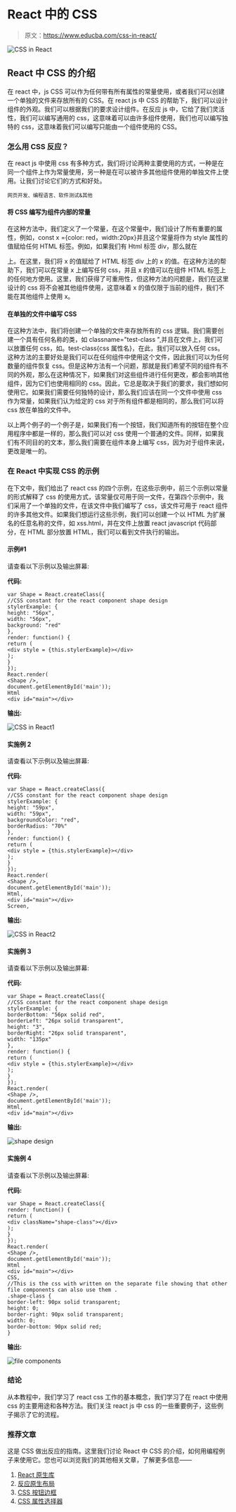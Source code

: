# React 中的 CSS

> 原文：<https://www.educba.com/css-in-react/>

![CSS in React](img/9a71354ffe3cbd69b8595c76231a4e87.png)



## React 中 CSS 的介绍

在 react 中，js CSS 可以作为任何带有所有属性的常量使用，或者我们可以创建一个单独的文件来存放所有的 CSS。在 react js 中 CSS 的帮助下，我们可以设计组件的外观。我们可以根据我们的要求设计组件。在反应 js 中，它给了我们灵活性，我们可以编写通用的 css，这意味着可以由许多组件使用，我们也可以编写独特的 css，这意味着我们可以编写只能由一个组件使用的 CSS。

### 怎么用 CSS 反应？

在 react js 中使用 css 有多种方式，我们将讨论两种主要使用的方式，一种是在同一个组件上作为常量使用，另一种是在可以被许多其他组件使用的单独文件上使用。让我们讨论它们的方式和好处。

<small>网页开发、编程语言、软件测试&其他</small>

#### 将 CSS 编写为组件内部的常量

在这种方法中，我们定义了一个常量，在这个常量中，我们设计了所有重要的属性，例如，const x ={color: red，width:20px}并且这个常量将作为 style 属性的值赋给任何 HTML 标签。例如，如果我们有 Html 标签 div，那么就在

上。在这里，我们将 x 的值赋给了 HTML 标签 div 上的 x 的值。在这种方法的帮助下，我们可以在常量 x 上编写任何 css，并且 x 的值可以在组件 HTML 标签上的任何地方使用。这里，我们获得了可重用性，但这种方法的问题是，我们在这里设计的 css 将不会被其他组件使用，这意味着 x 的值仅限于当前的组件，我们不能在其他组件上使用 x。

#### 在单独的文件中编写 CSS

在这种方法中，我们将创建一个单独的文件来存放所有的 css 逻辑。我们需要创建一个具有任何名称的类，如 classname="test-class ",并且在文件上，我们可以放置任何 css，如。test-class{css 属性名}，在此，我们可以放入任何 css。这种方法的主要好处是我们可以在任何组件中使用这个文件，因此我们可以为任何数量的组件恢复 css。但是这种方法有一个问题，那就是我们希望不同的组件有不同的外观，那么在这种情况下，如果我们对这些组件进行任何更改，都会影响其他组件，因为它们也使用相同的 css。因此，它总是取决于我们的要求，我们想如何使用它。如果我们需要任何独特的设计，那么我们应该在同一个文件中使用 css 作为常量，如果我们认为给定的 css 对于所有组件都是相同的，那么我们可以将 css 放在单独的文件中。

以上两个例子的一个例子是，如果我们有一个按钮，我们知道所有的按钮在整个应用程序中都是一样的，那么我们可以对 css 使用一个普通的文件。同样，如果我们有不同目的的文本，那么我们需要在组件本身上编写 css，因为对于组件来说，更改是唯一的。

### 在 React 中实现 CSS 的示例

在下文中，我们给出了 react css 的四个示例，在这些示例中，前三个示例以常量的形式解释了 css 的使用方式，该常量仅可用于同一文件，在第四个示例中，我们采用了一个单独的文件，在该文件中我们编写了 css，该文件可用于 react 组件的许多其他文件。如果我们想运行这些示例，我们可以创建一个以 HTML 为扩展名的任意名称的文件，如 xss.html，并在文件上放置 react javascript 代码部分，在 HTML 部分放置 HTML，我们可以看到文件执行的输出。

#### 示例#1

请查看以下示例以及输出屏幕:

**代码:**

```
var Shape = React.createClass({
//CSS constant for the react component shape design
stylerExample: {
height: "56px",
width: "56px",
background: "red"
},
render: function() {
return (
<div style = {this.stylerExample}></div>
);
}
});
React.render(
<Shape />,
document.getElementById('main'));
Html
<div id="main"></div>
```

**输出:**

![CSS in React1](img/37f353c6c63217aca41cdda3bc4aaba4.png)



#### 实施例 2

请查看以下示例以及输出屏幕:

**代码:**

```
var Shape = React.createClass({
//CSS constant for the react component shape design
stylerExample: {
height: "59px",
width: "59px",
backgroundColor: "red",
borderRadius: "70%"
},
render: function() {
return (
<div style = {this.stylerExample}></div>
);
}
});
React.render(
<Shape />,
document.getElementById('main'));
Html,
<div id="main"></div>
Screen,
```

**输出:**

![CSS in React2](img/d1d6a1590c724d197a80093284d9f45a.png)



#### 实施例 3

请查看以下示例以及输出屏幕:

**代码:**

```
var Shape = React.createClass({
//CSS constant for the react component shape design
stylerExample: {
borderBottom: "56px solid red",
borderLeft: "26px solid transparent",
height: "3",
borderRight: "26px solid transparent",
width: "135px"
},
render: function() {
return (
<div style = {this.stylerExample}></div>
);
}
});
React.render(
<Shape />,
document.getElementById('main'));
Html,
<div id="main"></div>
```

**输出:**

![shape design](img/7984dc00d467091349f32a6f7ff7bc51.png)



#### 实施例 4

请查看以下示例以及输出屏幕:

**代码:**

```
var Shape = React.createClass({
render: function() {
return (
<div className="shape-class"></div>
);
}
});
React.render(
<Shape />,
document.getElementById('main'));
Html ,
<div id="main"></div>
CSS,
//This is the css with written on the separate file showing that other file components can also use them .
.shape-class {
border-left: 90px solid transparent;
height: 0;
border-right: 90px solid transparent;
width: 0;
border-bottom: 90px solid red;
}
```

**输出:**

![file components](img/d5b11985d9f5427f1eb6deb2bbf408e8.png)



### 结论

从本教程中，我们学习了 react css 工作的基本概念，我们学习了在 react 中使用 css 的主要用途和各种方法。我们关注 react js 中 css 的一些重要例子，这些例子揭示了它的流程。

### 推荐文章

这是 CSS 做出反应的指南。这里我们讨论 React 中 CSS 的介绍，如何用编程例子来使用它。您也可以浏览我们的其他相关文章，了解更多信息——

1.  [React 原生库](https://www.educba.com/react-native-libraries/)
2.  [反应原生布局](https://www.educba.com/react-native-layout/)
3.  [CSS 按钮边框](https://www.educba.com/css-button-border/)
4.  [CSS 属性选择器](https://www.educba.com/css-attribute-selector/)





